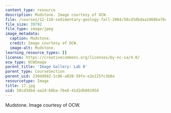 ```yaml
---
content_type: resource
description: Mudstone. Image courtesy of OCW.
file: /courses/12-110-sedimentary-geology-fall-2004/58cd3dbdaa2d68ba76e841d2db80195d_17.jpg
file_size: 39792
file_type: image/jpeg
image_metadata:
  caption: Mudstone.
  credit: Image courtesy of OCW.
  image-alt: Mudstone.
learning_resource_types: []
license: https://creativecommons.org/licenses/by-nc-sa/4.0/
ocw_type: OCWImage
parent_title: 'Image Gallery: Lab 8'
parent_type: CourseSection
parent_uid: 230dd682-1c86-a028-59fe-e2e125fc3b0a
resourcetype: Image
title: 17.jpg
uid: 58cd3dbd-aa2d-68ba-76e8-41d2db80195d
---
```

Mudstone. Image courtesy of OCW.